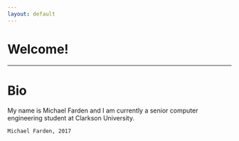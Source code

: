```yaml
---
layout: default
---
```


# [](#header-1)Welcome!

* * *

# [](#header-2)Bio

My name is Michael Farden and I am currently a senior computer engineering student at Clarkson University. 

<!--- [Bio](../pages/Bio)

[Projects](../pages/Projects)

[Skills & Interests](../pages/Skills & Interests)

[Links](../pages/Links) --->

```
Michael Farden, 2017
```
